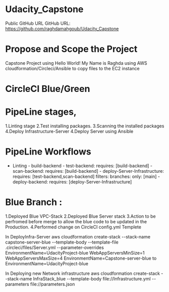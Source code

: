 # Udacity_Capstone

Public GitHub URL 
GitHub URL: https://github.com/raghdamahgoub/Udacity_Capstone 


# Propose and Scope the Project
Capstone Project using Hello World! My Name is Raghda using AWS cloudformation/Circleci/Ansible to copy files to the EC2 instance 
# CircleCI Blue/Green
# PipeLine stages,
1.Linting stage
2.Test installing packages.
3.Scanning the installed packages
4.Deploy Infrastructure-Server
4.Deploy Server using Ansible


# PipeLine Workflows
- Linting
      - build-backend
      - test-backend:
          requires: [build-backend]
      - scan-backend:
          requires: [build-backend]
      - deploy-Server-Infrastructure:
          requires: [test-backend,scan-backend]
          filters:
            branches:
              only: [main]
      - deploy-backend:
          requires: [deploy-Server-Infrastructure]
# Blue Branch :
1.Deployed Blue VPC-Stack
2.Deployed Blue Server stack
3.Action to be perfromed before merge to allow the blue code to be updated in the Production.
4.Performed change on CircleCI config.yml Templete

In DeployInfra-Server
aws cloudformation create-stack --stack-name capstone-server-blue --template-body --template-file .circleci/files/Server.yml --parameter-overrides EnvironmentName=UdacityProject-blue WebAppServersMinSize=1 WebAppServersMaxSize=4
EnvironmentName=Capstone-server-blue to EnvironmentName=UdacityProject-blue

In Deploying new Network infrastructure
aws cloudformation create-stack --stack-name InfraStack_blue --template-body file://Infrastructure.yml --parameters file://parameters.json
